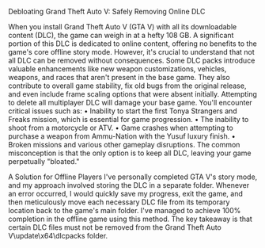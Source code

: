 Debloating Grand Theft Auto V: Safely Removing Online DLC

When you install Grand Theft Auto V (GTA V) with all its downloadable content (DLC), the game can weigh in at a hefty 108 GB. A significant portion of this DLC is dedicated to online content, offering no benefits to the game's core offline story mode.
However, it's crucial to understand that not all DLC can be removed without consequences. Some DLC packs introduce valuable enhancements like new weapon customizations, vehicles, weapons, and races that aren't present in the base game. They also contribute to overall game stability, fix old bugs from the original release, and even include frame scaling options that were absent initially.
Attempting to delete all multiplayer DLC will damage your base game. You'll encounter critical issues such as:
    • Inability to start the first Tonya Strangers and Freaks mission, which is essential for game progression.
    • The inability to shoot from a motorcycle or ATV.
    • Game crashes when attempting to purchase a weapon from Ammu-Nation with the Yusuf luxury finish.
    • Broken missions and various other gameplay disruptions.
The common misconception is that the only option is to keep all DLC, leaving your game perpetually "bloated."

A Solution for Offline Players
I've personally completed GTA V's story mode, and my approach involved storing the DLC in a separate folder. Whenever an error occurred, I would quickly save my progress, exit the game, and then meticulously move each necessary DLC file from its temporary location back to the game's main folder. I've managed to achieve 100% completion in the offline game using this method.
The key takeaway is that certain DLC files must not be removed from the Grand Theft Auto V\update\x64\dlcpacks folder.
